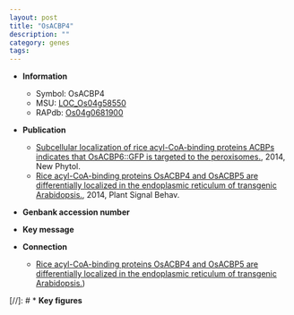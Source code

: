 ```yaml
---
layout: post
title: "OsACBP4"
description: ""
category: genes
tags: 
---
```


* **Information**  
    + Symbol: OsACBP4  
    + MSU: [LOC_Os04g58550](http://rice.plantbiology.msu.edu/cgi-bin/ORF_infopage.cgi?orf=LOC_Os04g58550)  
    + RAPdb: [Os04g0681900](http://rapdb.dna.affrc.go.jp/viewer/gbrowse_details/irgsp1?name=Os04g0681900)  

* **Publication**  
    + [Subcellular localization of rice acyl-CoA-binding proteins ACBPs indicates that OsACBP6::GFP is targeted to the peroxisomes.](http://www.ncbi.nlm.nih.gov/pubmed?term=Subcellular+localization+of+rice+acyl-CoA-binding+proteins+ACBPs+indicates+that+OsACBP6::GFP+is+targeted+to+the+peroxisomes.%5BTitle%5D), 2014, New Phytol.
    + [Rice acyl-CoA-binding proteins OsACBP4 and OsACBP5 are differentially localized in the endoplasmic reticulum of transgenic Arabidopsis.](http://www.ncbi.nlm.nih.gov/pubmed?term=Rice+acyl-CoA-binding+proteins+OsACBP4+and+OsACBP5+are+differentially+localized+in+the+endoplasmic+reticulum+of+transgenic+Arabidopsis.%5BTitle%5D), 2014, Plant Signal Behav.

* **Genbank accession number**  

* **Key message**  

* **Connection**  
    + [Rice acyl-CoA-binding proteins OsACBP4 and OsACBP5 are differentially localized in the endoplasmic reticulum of transgenic Arabidopsis.](OsACBP6))

[//]: # * **Key figures**  


